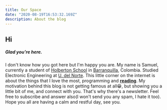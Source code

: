 ```yaml
---
title: Our Space
date: "2020-08-19T16:53:32.169Z"
description: About the blog
---
```


## Hi

##### Glad you're here.

I don't know how you got here but I'm happy you are. My name is Samuel, currently a student of [Holberton School](https://www.holbertonschool.com/co) in [Barranquilla](https://www.google.com/maps/d/u/0/viewer?msa=0&ll=10.988674000000001%2C-74.80513599999999&spn=0.16818%2C0.290108&mid=1D0SdQ0ptO4GByAuyN9qfBbtO8vQ&z=12), Colombia. Studied Electronic Engineering at [U. del Norte](https://www.uninorte.edu.co/).
This little corner on the internet is about the things that I love the most, programming and [**reading**](https://lavozdelmuro.net/100-libros-que-todo-ser-humano-deberia-leer/). My motivation behind this blog is not getting famous at all😁, but showing you a little bit of me, and connect with you. That's why there's a newsletter. Feel free to subscribe and answer also(I won't send you any spam, I hate it too).
Hope you all are having a calm and restful day, see you.
